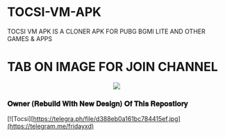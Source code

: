 # TOCSI-VM-APK
TOCSI VM APK IS A CLONER APK FOR PUBG BGMI LITE AND OTHER GAMES &amp; APPS

# TAB ON IMAGE FOR JOIN CHANNEL 


<p align="center"><a href="https://telegram.me/fridayxd"><img src="[https://telegra.ph/file/7759046c3cad2f61e741d.jpg]"></a></p>



### 𝐎𝐰𝐧𝐞𝐫 (𝐑𝐞𝐛𝐮𝐢𝐥𝐝 𝐖𝐢𝐭𝐡 𝐍𝐞𝐰 𝐃𝐞𝐬𝐢𝐠𝐧) 𝐎𝐟 𝐓𝐡𝐢𝐬 𝐑𝐞𝐩𝐨𝐬𝐭𝐢𝐨𝐫𝐲
[![Tocsi][https://telegra.ph/file/d388eb0a161bc784415ef.jpg](https://telegram.me/fridayxd)
